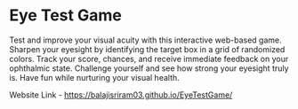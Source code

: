 # Eye Test Game
Test and improve your visual acuity with this interactive web-based game. Sharpen your eyesight by identifying the target box in a grid of randomized colors. Track your score, chances, and receive immediate feedback on your ophthalmic state. Challenge yourself and see how strong your eyesight truly is. Have fun while nurturing your visual health.

Website Link - https://balajisriram03.github.io/EyeTestGame/
